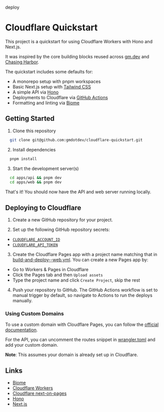 deploy


# Cloudflare Quickstart

This project is a quickstart for using Cloudflare Workers with Hono and Next.js.

It was inspired by the core building blocks reused across [gm.dev](https://gm.dev) and [Chasing Harbor](https://chasingharbor.com).

The quickstart includes some defaults for:

- A monorepo setup with pnpm workspaces
- Basic Next.js setup with [Tailwind CSS](https://tailwindcss.com/)
- A simple API via [Hono](https://hono.dev)
- Deployments to Cloudflare via [GitHub Actions](.github/workflows)
- Formatting and linting via [Biome](https://biomejs.dev/)

## Getting Started

1. Clone this repository

```bash
  git clone git@github.com:gmdotdev/cloudflare-quickstart.git
```

2. Install dependencies

```bash
  pnpm install
```

3. Start the development server(s)

```bash
  cd apps/api && pnpm dev
  cd apps/web && pnpm dev
```

That's it! You should now have the API and web server running locally.

## Deploying to Cloudflare

1. Create a new GitHub repository for your project.

2. Set up the following GitHub repository secrets:

- [`CLOUDFLARE_ACCOUNT_ID`](https://developers.cloudflare.com/fundamentals/setup/find-account-and-zone-ids/)
- [`CLOUDFLARE_API_TOKEN`](https://developers.cloudflare.com/workers/wrangler/ci-cd/#api-token)

3. Create the Cloudflare Pages app with a project name matching that in [build-and-deploy--web.yml](.github/workflows/build-and-deploy--web.yml). You can create a new Pages app by:

- Go to Workers & Pages in Cloudflare
- Click the Pages tab and then `Upload assets`
- Type the project name and click `Create Project`, skip the rest

4. Push your repository to GitHub. The GitHub Actions workflow is set to manual trigger by default, so navigate to Actions to run the deploys manually.

### Using Custom Domains

To use a custom domain with Cloudflare Pages, you can follow the [official documentation](https://developers.cloudflare.com/pages/configuration/custom-domains/).

For the API, you can uncomment the routes snippet in [wrangler.toml](apps/api/wrangler.toml) and add your custom domain.

**Note**: This assumes your domain is already set up in Cloudflare.

## Links

- [Biome](https://biomejs.dev/)
- [Cloudflare Workers](https://developers.cloudflare.com/workers/)
- [Cloudflare next-on-pages](https://developers.cloudflare.com/pages/framework-guides/nextjs/deploy-a-nextjs-site/)
- [Hono](https://hono.dev)
- [Next.js](https://nextjs.org)
